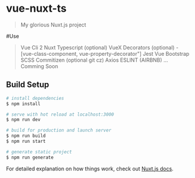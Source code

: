 # vue-nuxt-ts

> My glorious Nuxt.js project

#Use
> Vue Cli 2
> Nuxt
> Typescript (optional)
> VueX
> Decorators (optional) - [vue-class-component, vue-property-decorator"]
> Jest
> Vue Bootstrap
> SCSS
> Commitizen (optional git cz)
> Axios
> ESLINT (AIRBNB) ... Comming Soon

## Build Setup

```bash
# install dependencies
$ npm install

# serve with hot reload at localhost:3000
$ npm run dev

# build for production and launch server
$ npm run build
$ npm run start

# generate static project
$ npm run generate
```

For detailed explanation on how things work, check out [Nuxt.js docs](https://nuxtjs.org).
